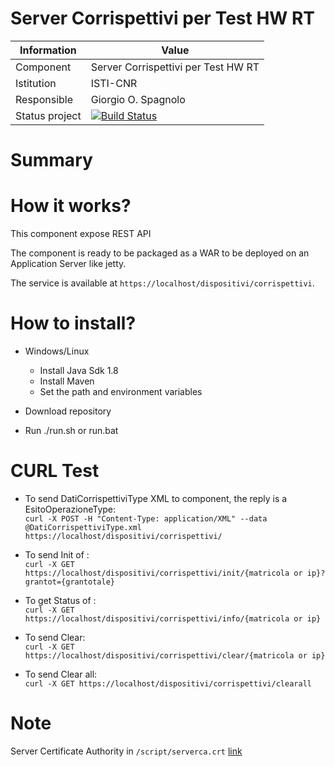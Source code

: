 Server Corrispettivi per Test HW RT
==================




Information   | Value
------------- | --------
Component     | Server Corrispettivi per Test HW RT
Istitution    | ISTI-CNR
Responsible   | Giorgio O. Spagnolo <spagnolo at isti.cnr.it>
Status project| [![Build Status](https://travis-ci.org/imatesiu/TestHWCorrispettivi.svg?branch=master)](https://github.com/imatesiu/TestHWCorrispettivi/)




# Summary


# How it works?

This component expose REST API

The component is ready to be packaged as a WAR to be deployed on an Application Server like jetty.

The service is available at `https://localhost/dispositivi/corrispettivi`.

# How to install?

  * Windows/Linux
    * Install Java Sdk 1.8 
    * Install Maven 
    * Set the path and environment variables 
  
  * Download repository
  * Run ./run.sh or run.bat

# CURL Test
 * To send DatiCorrispettiviType XML to component, the reply is a EsitoOperazioneType:  
`curl -X POST -H "Content-Type: application/XML" --data @DatiCorrispettiviType.xml https://localhost/dispositivi/corrispettivi/`

* To send Init of :  
`curl -X GET https://localhost/dispositivi/corrispettivi/init/{matricola or ip}?grantot={grantotale}`

* To get Status of :  
`curl -X GET https://localhost/dispositivi/corrispettivi/info/{matricola or ip}`

* To send Clear:  
`curl -X GET https://localhost/dispositivi/corrispettivi/clear/{matricola or ip}`

* To send Clear all:  
`curl -X GET https://localhost/dispositivi/corrispettivi/clearall`


# Note
Server Certificate Authority in `/script/serverca.crt` [link](https://raw.githubusercontent.com/imatesiu/TestHWCorrispettivi/v2.4.1/script/serverca.crt)

